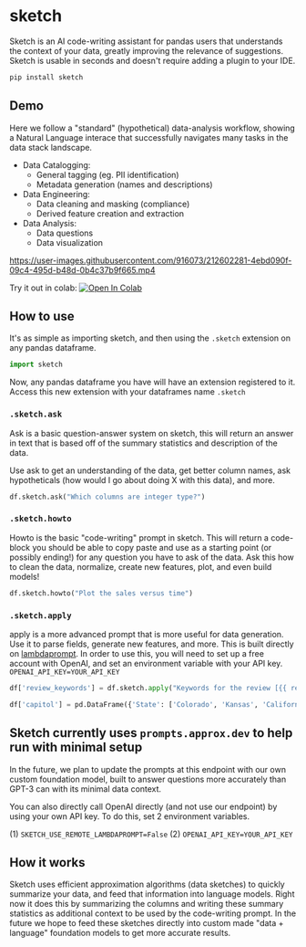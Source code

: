 # sketch

Sketch is an AI code-writing assistant for pandas users that understands the context of your data, greatly improving the relevance of suggestions. Sketch is usable in seconds and doesn't require adding a plugin to your IDE.

```bash
pip install sketch
```

## Demo 

Here we follow a "standard" (hypothetical) data-analysis workflow, showing a Natural Language interace that successfully navigates many tasks in the data stack landscape. 

- Data Catalogging:
  - General tagging (eg. PII identification)
  - Metadata generation (names and descriptions)
- Data Engineering:
  - Data cleaning and masking (compliance)
  - Derived feature creation and extraction
- Data Analysis:
  - Data questions
  - Data visualization

https://user-images.githubusercontent.com/916073/212602281-4ebd090f-09c4-495d-b48d-0b4c37b9f665.mp4

Try it out in colab: [![Open In Colab](https://colab.research.google.com/assets/colab-badge.svg)](https://colab.research.google.com/gist/bluecoconut/410a979d94613ea2aaf29987cf0233bc/sketch-demo.ipynb)

## How to use

It's as simple as importing sketch, and then using the `.sketch` extension on any pandas dataframe.

```python
import sketch
```

Now, any pandas dataframe you have will have an extension registered to it. Access this new extension with your dataframes name `.sketch`

### `.sketch.ask`

Ask is a basic question-answer system on sketch, this will return an answer in text that is based off of the summary statistics and description of the data. 

Use ask to get an understanding of the data, get better column names, ask hypotheticals (how would I go about doing X with this data), and more.

```python
df.sketch.ask("Which columns are integer type?")
```

### `.sketch.howto`

Howto is the basic "code-writing" prompt in sketch. This will return a code-block you should be able to copy paste and use as a starting point (or possibly ending!) for any question you have to ask of the data. Ask this how to clean the data, normalize, create new features, plot, and even build models!

```python
df.sketch.howto("Plot the sales versus time")
```

### `.sketch.apply`

apply is a more advanced prompt that is more useful for data generation. Use it to parse fields, generate new features, and more. This is built directly on [lambdaprompt](https://github.com/approximatelabs/lambdaprompt). In order to use this, you will need to set up a free account with OpenAI, and set an environment variable with your API key. `OPENAI_API_KEY=YOUR_API_KEY`

```python
df['review_keywords'] = df.sketch.apply("Keywords for the review [{{ review_text }}] of product [{{ product_name }}] (comma separated):")
```

```python
df['capitol'] = pd.DataFrame({'State': ['Colorado', 'Kansas', 'California', 'New York']}).sketch.apply("What is the capitol of [{{ State }}]?")
```

## Sketch currently uses `prompts.approx.dev` to help run with minimal setup

In the future, we plan to update the prompts at this endpoint with our own custom foundation model, built to answer questions more accurately than GPT-3 can with its minimal data context. 

You can also directly call OpenAI directly (and not use our endpoint) by using your own API key. To do this, set 2 environment variables.

(1) `SKETCH_USE_REMOTE_LAMBDAPROMPT=False`
(2) `OPENAI_API_KEY=YOUR_API_KEY`

## How it works

Sketch uses efficient approximation algorithms (data sketches) to quickly summarize your data, and feed that information into language models. Right now it does this by summarizing the columns and writing these summary statistics as additional context to be used by the code-writing prompt. In the future we hope to feed these sketches directly into custom made "data + language" foundation models to get more accurate results.

